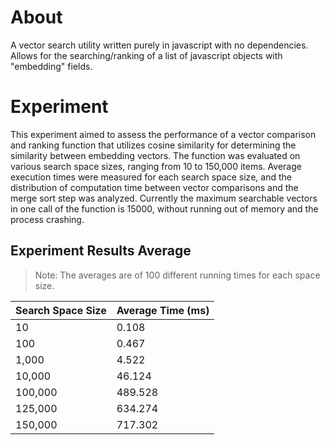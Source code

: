 # About

A vector search utility written purely in javascript with no dependencies. Allows for the searching/ranking of a list of javascript objects with "embedding" fields. 

# Experiment
This experiment aimed to assess the performance of a vector comparison and ranking function that utilizes cosine similarity for determining the similarity between embedding vectors. The function was evaluated on various search space sizes, ranging from 10 to 150,000 items. Average execution times were measured for each search space size, and the distribution of computation time between vector comparisons and the merge sort step was analyzed. Currently the maximum searchable vectors in one call of the function is 15000, without running out of memory and the process crashing. 

## Experiment Results Average
> Note: The averages are of 100 different running times for each space size. 

| Search Space Size | Average Time (ms) |
|-------------------|------------------|
| 10                | 0.108            |
| 100               | 0.467            |
| 1,000             | 4.522            |
| 10,000            | 46.124           |
| 100,000           | 489.528          |
| 125,000           | 634.274          |
| 150,000           | 717.302          |


